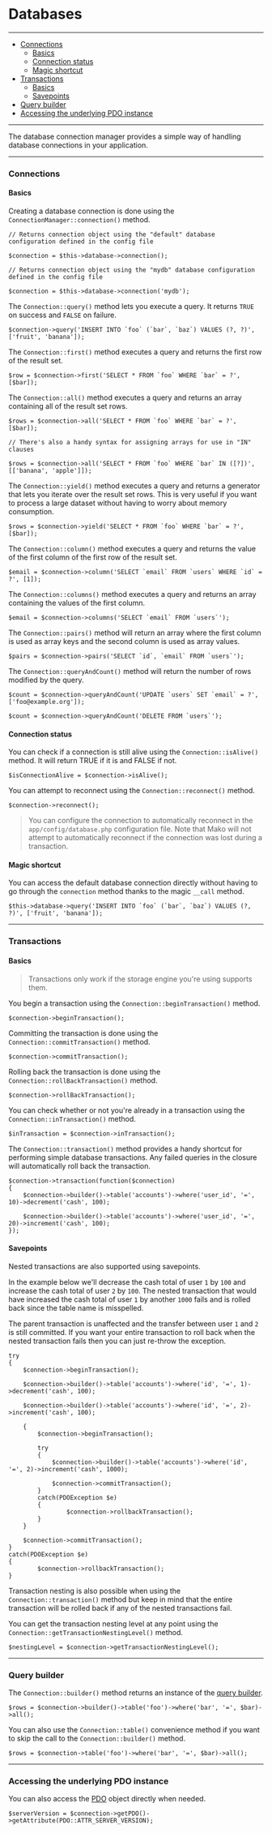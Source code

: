 # Databases

--------------------------------------------------------

* [Connections](#connections)
	- [Basics](#connections:basics)
	- [Connection status](#connection_status)
	- [Magic shortcut](#connections:magic_shortcut)
* [Transactions](#transactions)
	- [Basics](#transactions:basics)
	- [Savepoints](#transactions:savepoints)
* [Query builder](#query_builder)
* [Accessing the underlying PDO instance](#accessing_the_underlying_pdo_instance)

--------------------------------------------------------

The database connection manager provides a simple way of handling database connections in your application.

--------------------------------------------------------

<a id="connections"></a>

### Connections

<a id="connections:basics"></a>

#### Basics

Creating a database connection is done using the `ConnectionManager::connection()` method.

```
// Returns connection object using the "default" database configuration defined in the config file

$connection = $this->database->connection();

// Returns connection object using the "mydb" database configuration defined in the config file

$connection = $this->database->connection('mydb');
```

The `Connection::query()` method lets you execute a query. It returns `TRUE` on success and `FALSE` on failure.

```
$connection->query('INSERT INTO `foo` (`bar`, `baz`) VALUES (?, ?)', ['fruit', 'banana']);
```

The `Connection::first()` method executes a query and returns the first row of the result set.

```
$row = $connection->first('SELECT * FROM `foo` WHERE `bar` = ?', [$bar]);
```

The `Connection::all()` method executes a query and returns an array containing all of the result set rows.

```
$rows = $connection->all('SELECT * FROM `foo` WHERE `bar` = ?', [$bar]);

// There's also a handy syntax for assigning arrays for use in "IN" clauses

$rows = $connection->all('SELECT * FROM `foo` WHERE `bar` IN ([?])', [['banana', 'apple']]);
```

The `Connection::yield()` method executes a query and returns a generator that lets you iterate over the result set rows. This is very useful if you want to process a large dataset without having to worry about memory consumption.

```
$rows = $connection->yield('SELECT * FROM `foo` WHERE `bar` = ?', [$bar]);
```

The `Connection::column()` method executes a query and returns the value of the first column of the first row of the result set.

```
$email = $connection->column('SELECT `email` FROM `users` WHERE `id` = ?', [1]);
```

The `Connection::columns()` method executes a query and returns an array containing the values of the first column.

```
$email = $connection->columns('SELECT `email` FROM `users`');
```

The `Connection::pairs()` method will return an array where the first column is used as array keys and the second column is used as array values.

```
$pairs = $connection->pairs('SELECT `id`, `email` FROM `users`');
```

The `Connection::queryAndCount()` method will return the number of rows modified by the query.

```
$count = $connection->queryAndCount('UPDATE `users` SET `email` = ?', ['foo@example.org']);

$count = $connection->queryAndCount('DELETE FROM `users`');
```

<a id="connection_status"></a>

#### Connection status

You can check if a connection is still alive using the `Connection::isAlive()` method. It will return TRUE if it is and FALSE if not.

```
$isConnectionAlive = $connection->isAlive();
```

You can attempt to reconnect using the `Connection::reconnect()` method.

```
$connection->reconnect();
```

> You can configure the connection to automatically reconnect in the `app/config/database.php` configuration file. Note that Mako will not attempt to automatically reconnect if the connection was lost during a transaction.

<a id="connections:magic_shortcut"></a>

#### Magic shortcut

You can access the default database connection directly without having to go through the `connection` method thanks to the magic `__call` method.

```
$this->database->query('INSERT INTO `foo` (`bar`, `baz`) VALUES (?, ?)', ['fruit', 'banana']);
```

--------------------------------------------------------

<a id="transactions"></a>

### Transactions

<a id="transactions:basics"></a>

#### Basics

> Transactions only work if the storage engine you're using supports them.

You begin a transaction using the `Connection::beginTransaction()` method.

```
$connection->beginTransaction();
```

Committing the transaction is done using the `Connection::commitTransaction()` method.

```
$connection->commitTransaction();
```

Rolling back the transaction is done using the `Connection::rollBackTransaction()` method.

```
$connection->rollBackTransaction();
```

You can check whether or not you're already in a transaction using the `Connection::inTransaction()` method.

```
$inTransaction = $connection->inTransaction();
```

The `Connection::transaction()` method provides a handy shortcut for performing simple database transactions. Any failed queries in the closure will automatically roll back the transaction.

```
$connection->transaction(function($connection)
{
	$connection->builder()->table('accounts')->where('user_id', '=', 10)->decrement('cash', 100);

	$connection->builder()->table('accounts')->where('user_id', '=', 20)->increment('cash', 100);
});
```

<a id="transactions:savepoints"></a>

#### Savepoints

Nested transactions are also supported using savepoints.

In the example below we'll decrease the cash total of user `1` by `100` and increase the cash total of user `2` by `100`. The nested transaction that would have increased the cash total of user `1` by another `1000` fails and is rolled back since the table name is misspelled.

The parent transaction is unaffected and the transfer between user `1` and `2` is still committed. If you want your entire transaction to roll back when the nested transaction fails then you can just re-throw the exception.

```
try
{
	$connection->beginTransaction();

	$connection->builder()->table('accounts')->where('id', '=', 1)->decrement('cash', 100);

	$connection->builder()->table('accounts')->where('id', '=', 2)->increment('cash', 100);

	{
		$connection->beginTransaction();

		try
		{
			$connection->builder()->table('accounts')->where('id', '=', 2)->increment('cash', 1000);

			$connection->commitTransaction();
		}
		catch(PDOException $e)
		{
				$connection->rollbackTransaction();
		}
	}

	$connection->commitTransaction();
}
catch(PDOException $e)
{
		$connection->rollbackTransaction();
}
```

Transaction nesting is also possible when using the `Connection::transaction()` method but keep in mind that the entire transaction will be rolled back if any of the nested transactions fail.

You can get the transaction nesting level at any point using the `Connection::getTransactionNestingLevel()` method.

```
$nestingLevel = $connection->getTransactionNestingLevel();
```

--------------------------------------------------------

<a id="query_builder"></a>

### Query builder

The `Connection::builder()` method returns an instance of the [query builder](:base_url:/docs/:version:/databases-sql:query-builder).

```
$rows = $connection->builder()->table('foo')->where('bar', '=', $bar)->all();
```

You can also use the `Connection::table()` convenience method if you want to skip the call to the `Connection::builder()` method.

```
$rows = $connection->table('foo')->where('bar', '=', $bar)->all();
```

--------------------------------------------------------

<a id="accessing_the_underlying_pdo_instance"></a>

### Accessing the underlying PDO instance

You can also access the [PDO](http://php.net/manual/en/book.pdo.php) object directly when needed.

```
$serverVersion = $connection->getPDO()->getAttribute(PDO::ATTR_SERVER_VERSION);
```
